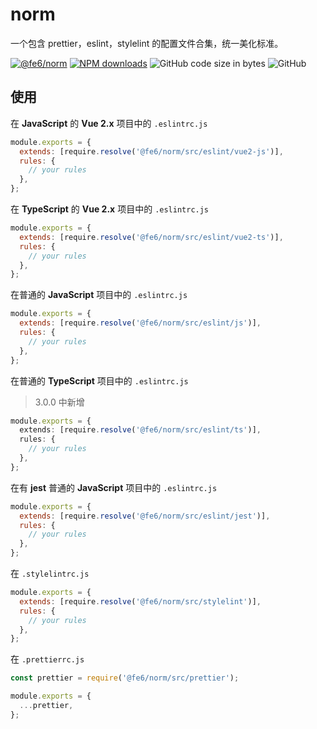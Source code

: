 # norm
一个包含 prettier，eslint，stylelint 的配置文件合集，统一美化标准。

[![@fe6/norm](https://img.shields.io/npm/v/@fe6/norm.svg)](https://www.npmjs.org/package/@fe6/norm)
[![NPM downloads](http://img.shields.io/npm/dm/@fe6/norm.svg)](https://npmjs.org/package/@fe6/norm)
![GitHub code size in bytes](https://img.shields.io/github/languages/code-size/fe6/norm.svg)
![GitHub](https://img.shields.io/github/license/fe6/norm)

## 使用

在 **JavaScript** 的 **Vue 2.x** 项目中的 `.eslintrc.js`

```js
module.exports = {
  extends: [require.resolve('@fe6/norm/src/eslint/vue2-js')],
  rules: {
    // your rules
  },
};
```

在 **TypeScript** 的 **Vue 2.x** 项目中的 `.eslintrc.js`

```js
module.exports = {
  extends: [require.resolve('@fe6/norm/src/eslint/vue2-ts')],
  rules: {
    // your rules
  },
};
```

在普通的 **JavaScript** 项目中的 `.eslintrc.js`

```js
module.exports = {
  extends: [require.resolve('@fe6/norm/src/eslint/js')],
  rules: {
    // your rules
  },
};
```

在普通的 **TypeScript** 项目中的 `.eslintrc.js`
> 3.0.0 中新增

```ts
module.exports = {
  extends: [require.resolve('@fe6/norm/src/eslint/ts')],
  rules: {
    // your rules
  },
};
```

在有 **jest** 普通的 **JavaScript** 项目中的 `.eslintrc.js`

```js
module.exports = {
  extends: [require.resolve('@fe6/norm/src/eslint/jest')],
  rules: {
    // your rules
  },
};
```

在 `.stylelintrc.js`

```js
module.exports = {
  extends: [require.resolve('@fe6/norm/src/stylelint')],
  rules: {
    // your rules
  },
};
```

在 `.prettierrc.js`

```js
const prettier = require('@fe6/norm/src/prettier');

module.exports = {
  ...prettier,
};
```
